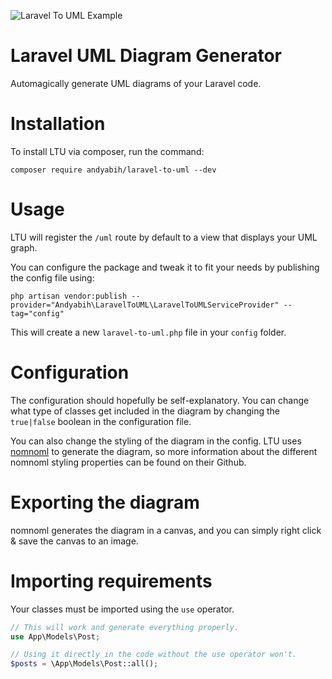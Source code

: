 ![Laravel To UML Example](https://user-images.githubusercontent.com/10498402/113521629-53055b80-95a3-11eb-8f56-d2e1de856345.png)

# Laravel UML Diagram Generator
Automagically generate UML diagrams of your Laravel code.

# Installation
To install LTU via composer, run the command:
```
composer require andyabih/laravel-to-uml --dev
```

# Usage
LTU will register the `/uml` route by default to a view that displays your UML graph.

You can configure the package and tweak it to fit your needs by publishing the config file using:
```
php artisan vendor:publish --provider="Andyabih\LaravelToUML\LaravelToUMLServiceProvider" --tag="config"
```
This will create a new `laravel-to-uml.php` file in your `config` folder.

# Configuration
The configuration should hopefully be self-explanatory. You can change what type of classes get included in the diagram by changing the `true|false` boolean in the configuration file. 

You can also change the styling of the diagram in the config. LTU uses [nomnoml](https://github.com/skanaar/nomnoml) to generate the diagram, so more information about the different nomnoml styling properties can be found on their Github.

# Exporting the diagram
nomnoml generates the diagram in a canvas, and you can simply right click & save the canvas to an image.

# Importing requirements
Your classes must be imported using the `use` operator.
```php
// This will work and generate everything properly.
use App\Models\Post;

// Using it directly in the code without the use operator won't.
$posts = \App\Models\Post::all();
```
